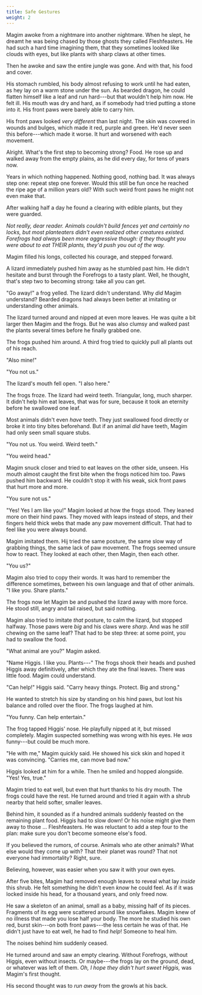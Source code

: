 ```yaml
---
title: Safe Gestures
weight: 2
---
```

Magim awoke from a nightmare into another nightmare. When he slept, he dreamt he was being chased by those ghosts they called Fleshfeasters. He had such a hard time imagining them, that they sometimes looked like clouds with eyes, but like plants with sharp claws at other times.

Then he awoke and saw the entire jungle was gone. And with that, his food and cover.

His stomach rumbled, his body almost refusing to work until he had eaten, as hey lay on a warm stone under the sun. As bearded dragon, he could flatten himself like a leaf and run hard---but that wouldn't help him now. He felt ill. His mouth was dry and hard, as if somebody had tried putting a stone into it. His front paws were barely able to carry him.

His front paws looked _very different_ than last night. The skin was covered in wounds and bulges, which made it red, purple and green. He'd never seen this before---which made it worse. It hurt and worsened with each movement. 

Alright. What's the first step to becoming strong? Food. He rose up and walked away from the empty plains, as he did every day, for tens of years now.

Years in which nothing happened. Nothing good, nothing bad. It was always step one: repeat step one forever. Would this still be fun once he reached the ripe age of a million years old? With such weird front paws he might not even make that.

After walking half a day he found a clearing with edible plants, but they were guarded. 

_Not really, dear reader. Animals couldn't build fences yet and certainly no locks, but most planteaters didn't even realized other creatures existed. Forefrogs had always been more aggressive though: if they thought you were about to eat THEIR plants, they'd push you out of the way._

Magim filled his longs, collected his courage, and stepped forward.

A lizard immediately pushed him away as he stumbled past him. He didn't hesitate and burst through the Forefrogs to a tasty plant. Well, he thought, that's step two to becoming strong: take all you can get.

"Go away!" a frog yelled. The lizard didn't understand. Why _did_ Magim understand? Bearded dragons had always been better at imitating or understanding other animals.

The lizard turned around and nipped at even more leaves. He was quite a bit larger then Magim and the frogs. But he was also clumsy and walked past the plants several times before he finally grabbed one.

The frogs pushed him around. A third frog tried to quickly pull all plants out of his reach.

"Also mine!"

"You not us."

The lizard's mouth fell open. "I also here."

The frogs froze. The lizard had weird teeth. Triangular, long, much sharper. It didn't help him eat leaves, that was for sure, because it took an eternity before he swallowed one leaf.

Most animals didn't even _have_ teeth. They just swallowed food directly or broke it into tiny bites beforehand. But if an animal _did_ have teeth, Magim had only seen small square stubs.

"You not us. You weird. Weird teeth."

"You weird head."

Magim snuck closer and tried to eat leaves on the other side, unseen. His mouth almost caught the first bite when the frogs noticed him too. Paws pushed him backward. He couldn't stop it with his weak, sick front paws that hurt more and more.

"You sure not us."

"Yes! Yes I am like you!" Magim looked at how the frogs stood. They leaned more on their hind paws. They moved with leaps instead of steps, and their fingers held thick webs that made any paw movement difficult. That had to feel like you were always bound.

Magim imitated them. Hij tried the same posture, the same slow way of grabbing things, the same lack of paw movement. The frogs seemed unsure how to react. They looked at each other, then Magin, then each other.

"You us?"

Magim also tried to copy their words. It was hard to remember the difference sometimes, between his own language and that of other animals. "I like you. Share plants."

The frogs now let Magim be and pushed the lizard away with more force. He stood still, angry and tail raised, but said nothing.

Magim also tried to imitate _that_ posture, to calm the lizard, but stopped halfway. Those paws were _big_ and his claws were _sharp_. And was he _still_ chewing on the same leaf? That had to be step three: at some point, you had to swallow the food.

"What animal are you?" Magim asked.

"Name Higgis. I like you. Plants---" The frogs shook their heads and pushed Higgis away definitively, after which they ate the final leaves. There was little food. Magim could understand.

"Can help!" Higgis said. "Carry heavy things. Protect. Big and strong." 

He wanted to stretch his size by standing on his hind paws, but lost his balance and rolled over the floor. The frogs laughed at him.

"You funny. Can help entertain." 

The frog tapped Higgis' nose. He playfully nipped at it, but missed completely. Magim suspected something was wrong with his eyes. He _was_ funny---but could be much more.

"He with me," Magim quickly said. He showed his sick skin and hoped it was convincing. "Carries me, can move bad now."

Higgis looked at him for a while. Then he smiled and hopped alongside. "Yes! Yes, true."

Magim tried to eat well, but even that hurt thanks to his dry mouth. The frogs could have the rest. He turned around and tried it again with a shrub nearby that held softer, smaller leaves. 

Behind him, it sounded as if a hundred animals suddenly feasted on the remaining plant food. Higgis had to slow down! Or his noise might give them away to those ... Fleshfeasters. He was reluctant to add a step four to the plan: make sure you don't become someone else's food.

If you believed the rumors, of course. Animals who ate other animals? What else would they come up with? That their planet was round? That not everyone had immortality? Right, sure.

Believing, however, was easier when you saw it with your own eyes.

After five bites, Magim had removed enough leaves to reveal what lay _inside_ this shrub. He felt something he didn't even _know_ he could feel. As if it was locked inside his head, for a thousand years, and only freed now.

He saw a skeleton of an animal, small as a baby, missing half of its pieces. Fragments of its egg were scattered around like snowflakes. Magim knew of no illness that made you lose half your body. The more he studied his own red, burst skin---on both front paws---the less certain he was of that. He didn't just have to eat well, he had to find _help_! Someone to heal him.

The noises behind him suddenly ceased.

He turned around and saw an empty clearing. Without Forefrogs, without Higgis, even without insects. Or maybe---the frogs lay on the ground, dead, or whatever was left of them. _Oh, I hope they didn't hurt sweet Higgis,_ was Magim's first thought. 

His second thought was to _run away_ from the growls at his back.